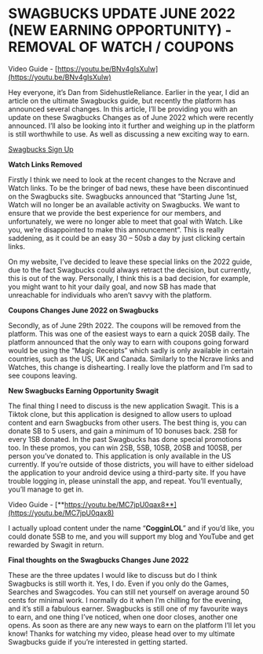 # SWAGBUCKS UPDATE JUNE 2022 (NEW EARNING OPPORTUNITY) - REMOVAL OF WATCH / COUPONS

Video Guide - [https://youtu.be/BNv4gIsXulw](https://youtu.be/BNv4gIsXulw)

Hey everyone, it’s Dan from SidehustleReliance. Earlier in the year, I did an article on the ultimate Swagbucks guide, but recently the platform has announced several changes. In this article, I’ll be providing you with an update on these Swagbucks Changes as of June 2022 which were recently announced. I’ll also be looking into it further and weighing up in the platform is still worthwhile to use. As well as discussing a new exciting way to earn.

[Swagbucks Sign Up](https://www.swagbucks.com/profile/CogginLOL)

**Watch Links Removed**

Firstly I think we need to look at the recent changes to the Ncrave and Watch links. To be the bringer of bad news, these have been discontinued on the Swagbucks site. Swagbucks announced that “Starting June 1st, Watch will no longer be an available activity on Swagbucks. We want to ensure that we provide the best experience for our members, and unfortunately, we were no longer able to meet that goal with Watch. Like you, we’re disappointed to make this announcement”. This is really saddening, as it could be an easy 30 – 50sb a day by just clicking certain links.

On my website, I’ve decided to leave these special links on the 2022 guide, due to the fact Swagbucks could always retract the decision, but currently, this is out of the way. Personally, I think this is a bad decision, for example, you might want to hit your daily goal, and now SB has made that unreachable for individuals who aren’t savvy with the platform.

**Coupons Changes June 2022 on Swagbucks**

Secondly, as of June 29th 2022. The coupons will be removed from the platform. This was one of the easiest ways to earn a quick 20SB daily. The platform announced that the only way to earn with coupons going forward would be using the “Magic Receipts” which sadly is only available in certain countries, such as the US, UK and Canada. Similarly to the Ncrave links and Watches, this change is dishearting. I really love the platform and I’m sad to see coupons leaving.

**New Swagbucks Earning Opportunity Swagit**

The final thing I need to discuss is the new application Swagit. This is a Tiktok clone, but this application is designed to allow users to upload content and earn Swagbucks from other users. The best thing is, you can donate SB to 5 users, and gain a minimum of 10 bonuses back. 2SB for every 1SB donated. In the past Swagbucks has done special promotions too. In these promos, you can win 2SB, 5SB, 10SB, 20SB and 100SB, per person you’ve donated to. This application is only available in the US currently. If you’re outside of those districts, you will have to either sideload the application to your android device using a third-party site. If you have trouble logging in, please uninstall the app, and repeat. You’ll eventually, you’ll manage to get in.

Video Guide -  [**https://youtu.be/MC7jpU0qax8**](https://youtu.be/MC7jpU0qax8)

I actually upload content under the name “**CogginLOL**” and if you’d like, you could donate 5SB to me, and you will support my blog and YouTube and get rewarded by Swagit in return.

**Final thoughts on the Swagbucks Changes June 2022**

These are the three updates I would like to discuss but do I think Swagbucks is still worth it. Yes, I do. Even if you only do the Games, Searches and Swagcodes. You can still net yourself on average around 50 cents for minimal work. I normally do it when I’m chilling for the evening, and it’s still a fabulous earner. Swagbucks is still one of my favourite ways to earn, and one thing I’ve noticed, when one door closes, another one opens. As soon as there are any new ways to earn on the platform I’ll let you know! Thanks for watching my video, please head over to my ultimate Swagbucks guide if you’re interested in getting started.
